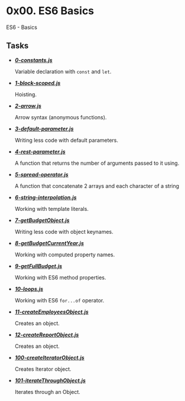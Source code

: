 # 0x00. ES6 Basics
ES6 - Basics

## Tasks

- ***[0-constants.js](https://github.com/10thcode/alx-backend-javascript/blob/main/0x00-ES6_basic/0-constants.js)***

    Variable declaration with `const` and `let`.

- ***[1-block-scoped.js](https://github.com/10thcode/alx-backend-javascript/blob/main/0x00-ES6_basic/1-block-scoped.js)***

    Hoisting.

- ***[2-arrow.js](https://github.com/10thcode/alx-backend-javascript/blob/main/0x00-ES6_basic/2-arrow.js)***

    Arrow syntax (anonymous functions).

- ***[3-default-parameter.js](https://github.com/10thcode/alx-backend-javascript/blob/main/0x00-ES6_basic/3-default-parameter.js)***

    Writing less code with default parameters.

- ***[4-rest-parameter.js](https://github.com/10thcode/alx-backend-javascript/blob/main/0x00-ES6_basic/4-rest-parameter.js)***

    A function that returns the number of arguments passed to it using.

- ***[5-spread-operator.js](https://github.com/10thcode/alx-backend-javascript/blob/main/0x00-ES6_basic/5-spread-operator.js)***

    A function that concatenate 2 arrays and each character of a string

- ***[6-string-interpolation.js](https://github.com/10thcode/alx-backend-javascript/blob/main/0x00-ES6_basic/6-string-interpolation.js)***

    Working with template literals.

- ***[7-getBudgetObject.js](https://github.com/10thcode/alx-backend-javascript/blob/main/0x00-ES6_basic/7-getBudgetObject.js)***

    Writing less code with object keynames.

- ***[8-getBudgetCurrentYear.js](https://github.com/10thcode/alx-backend-javascript/blob/main/0x00-ES6_basic/8-getBudgetCurrentYear.js)***

    Working with computed property names.

- ***[9-getFullBudget.js](https://github.com/10thcode/alx-backend-javascript/blob/main/0x00-ES6_basic/9-getFullBudget.js)***

    Working with ES6 method properties.

- ***[10-loops.js](https://github.com/10thcode/alx-backend-javascript/blob/main/0x00-ES6_basic/10-loops.js)***

    Working with ES6 `for...of` operator.

- ***[11-createEmployeesObject.js](https://github.com/10thcode/alx-backend-javascript/blob/main/0x00-ES6_basic/11-createEmployeesObject.js)***

    Creates an object.

- ***[12-createReportObject.js](https://github.com/10thcode/alx-backend-javascript/blob/main/0x00-ES6_basic/12-createReportObject.js)***

    Creates an object.

- ***[100-createIteratorObject.js](https://github.com/10thcode/alx-backend-javascript/blob/main/0x00-ES6_basic/100-createIteratorObject.js)***

    Creates Iterator object.

- ***[101-iterateThroughObject.js](https://github.com/10thcode/alx-backend-javascript/blob/main/0x00-ES6_basic/101-iterateThroughObject.js)***

    Iterates through an Object. 
